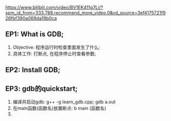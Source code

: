 https://www.bilibili.com/video/BV1EK411g7Li/?spm_id_from=333.788.recommend_more_video.0&vd_source=3ef4175721f926fbf390a069da19b0ca
## EP1: What is GDB; 
1. Objective: 程序运行时检查里面发生了什么; 
2. 具体工作: 打断点, 在程序停止时查看参数; 
## EP2: Install GDB; 
## EP3: gdb的quickstart; 
1. 编译并启动gdb: g++ -g learn_gdb.cpp; gdb a.out 
2. 在main函数(函数名)放置断点: b main (函数名)
3. 

